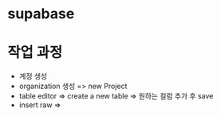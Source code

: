# supabase

# 작업 과정
- 계정 생성
- organization 생성 => new Project
- table editor => create a new table => 원하는 컬럼 추가 후 save
- insert raw => 

